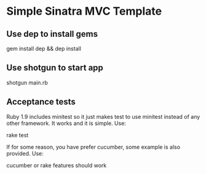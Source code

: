 Simple Sinatra MVC Template
============================

Use dep to install gems
-----------------------------
gem install dep && dep install 


Use shotgun to start app
-----------------------------
shotgun main.rb


Acceptance tests 
-----------------------------
Ruby 1.9 includes minitest so it just makes test to use minitest instead of any other framework. 
It works and it is simple. Use:  

rake test

If for some reason, you have prefer cucumber, some example is also provided. Use: 

cucumber or rake features should work
